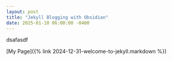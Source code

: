 ```yaml
---
layout: post
title: "Jekyll Blogging with Obsidian"
date: 2025-01-10 06:00:00 -0400
---
```





dsafasdf


[My Page]({% link 2024-12-31-welcome-to-jekyll.markdown %})
